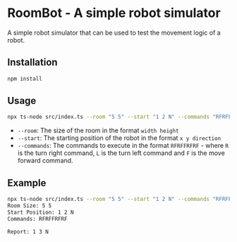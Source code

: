 # RoomBot - A simple robot simulator

A simple robot simulator that can be used to test the movement logic of a robot.

## Installation

```bash
npm install
```

## Usage

```bash
npx ts-node src/index.ts --room "5 5" --start "1 2 N" --commands "RFRFFRFRF"
```

- `--room`: The size of the room in the format `width height`
- `--start`: The starting position of the robot in the format `x y direction`
- `--commands`: The commands to execute in the format `RFRFFRFRF` - where `R` is
  the turn right command, `L` is the turn left command and `F` is the move
  forward command.

## Example

```bash
npx ts-node src/index.ts --room "5 5" --start "1 2 N" --commands "RFRFFRFRF"
Room Size: 5 5
Start Position: 1 2 N
Commands: RFRFFRFRF

Report: 1 3 N
```
